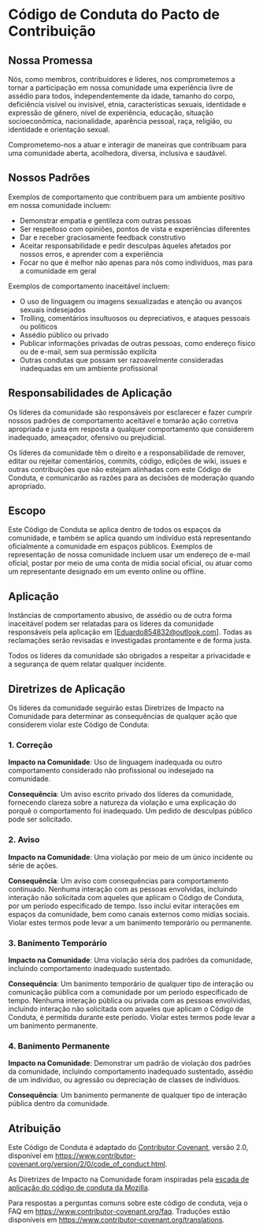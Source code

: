 # Código de Conduta do Pacto de Contribuição

## Nossa Promessa

Nós, como membros, contribuidores e líderes, nos comprometemos a tornar a participação em nossa
comunidade uma experiência livre de assédio para todos, independentemente da idade, tamanho do corpo,
deficiência visível ou invisível, etnia, características sexuais, identidade e expressão de gênero,
nível de experiência, educação, situação socioeconômica, nacionalidade, aparência pessoal, raça,
religião, ou identidade e orientação sexual.

Comprometemo-nos a atuar e interagir de maneiras que contribuam para uma comunidade aberta,
acolhedora, diversa, inclusiva e saudável.

## Nossos Padrões

Exemplos de comportamento que contribuem para um ambiente positivo em nossa comunidade incluem:

- Demonstrar empatia e gentileza com outras pessoas
- Ser respeitoso com opiniões, pontos de vista e experiências diferentes
- Dar e receber graciosamente feedback construtivo
- Aceitar responsabilidade e pedir desculpas àqueles afetados por nossos erros,
  e aprender com a experiência
- Focar no que é melhor não apenas para nós como indivíduos, mas para a
  comunidade em geral

Exemplos de comportamento inaceitável incluem:

- O uso de linguagem ou imagens sexualizadas e atenção ou avanços sexuais
  indesejados
- Trolling, comentários insultuosos ou depreciativos, e ataques pessoais ou políticos
- Assédio público ou privado
- Publicar informações privadas de outras pessoas, como endereço físico ou de
  e-mail, sem sua permissão explícita
- Outras condutas que possam ser razoavelmente consideradas inadequadas em um
  ambiente profissional

## Responsabilidades de Aplicação

Os líderes da comunidade são responsáveis por esclarecer e fazer cumprir nossos padrões de
comportamento aceitável e tomarão ação corretiva apropriada e justa em
resposta a qualquer comportamento que considerem inadequado, ameaçador, ofensivo
ou prejudicial.

Os líderes da comunidade têm o direito e a responsabilidade de remover, editar ou rejeitar
comentários, commits, código, edições de wiki, issues e outras contribuições que não
estejam alinhadas com este Código de Conduta, e comunicarão as razões para as decisões
de moderação quando apropriado.

## Escopo

Este Código de Conduta se aplica dentro de todos os espaços da comunidade, e também se aplica
quando um indivíduo está representando oficialmente a comunidade em espaços públicos.
Exemplos de representação de nossa comunidade incluem usar um endereço de e-mail oficial,
postar por meio de uma conta de mídia social oficial, ou atuar como um representante designado
em um evento online ou offline.

## Aplicação

Instâncias de comportamento abusivo, de assédio ou de outra forma inaceitável podem ser
relatadas para os líderes da comunidade responsáveis pela aplicação em
[Eduardo854832@outlook.com]. Todas as reclamações serão revisadas e investigadas
prontamente e de forma justa.

Todos os líderes da comunidade são obrigados a respeitar a privacidade e a segurança de quem
relatar qualquer incidente.

## Diretrizes de Aplicação

Os líderes da comunidade seguirão estas Diretrizes de Impacto na Comunidade para determinar
as consequências de qualquer ação que considerem violar este Código de Conduta:

### 1. Correção

**Impacto na Comunidade**: Uso de linguagem inadequada ou outro comportamento considerado
não profissional ou indesejado na comunidade.

**Consequência**: Um aviso escrito privado dos líderes da comunidade, fornecendo
clareza sobre a natureza da violação e uma explicação do porquê o comportamento foi
inadequado. Um pedido de desculpas público pode ser solicitado.

### 2. Aviso

**Impacto na Comunidade**: Uma violação por meio de um único incidente ou série
de ações.

**Consequência**: Um aviso com consequências para comportamento continuado. Nenhuma
interação com as pessoas envolvidas, incluindo interação não solicitada com
aqueles que aplicam o Código de Conduta, por um período especificado de tempo. Isso
inclui evitar interações em espaços da comunidade, bem como canais externos como
mídias sociais. Violar estes termos pode levar a um banimento temporário ou
permanente.

### 3. Banimento Temporário

**Impacto na Comunidade**: Uma violação séria dos padrões da comunidade, incluindo
comportamento inadequado sustentado.

**Consequência**: Um banimento temporário de qualquer tipo de interação ou comunicação
pública com a comunidade por um período especificado de tempo. Nenhuma interação pública ou
privada com as pessoas envolvidas, incluindo interação não solicitada
com aqueles que aplicam o Código de Conduta, é permitida durante este período.
Violar estes termos pode levar a um banimento permanente.

### 4. Banimento Permanente

**Impacto na Comunidade**: Demonstrar um padrão de violação dos padrões da
comunidade, incluindo comportamento inadequado sustentado, assédio de um
indivíduo, ou agressão ou depreciação de classes de indivíduos.

**Consequência**: Um banimento permanente de qualquer tipo de interação pública dentro
da comunidade.

## Atribuição

Este Código de Conduta é adaptado do [Contributor Covenant][homepage], versão 2.0,
disponível em https://www.contributor-covenant.org/version/2/0/code_of_conduct.html.

As Diretrizes de Impacto na Comunidade foram inspiradas pela
[escada de aplicação do código de conduta da Mozilla](https://github.com/mozilla/diversity).

[homepage]: https://www.contributor-covenant.org

Para respostas a perguntas comuns sobre este código de conduta, veja o FAQ em
https://www.contributor-covenant.org/faq. Traduções estão disponíveis em
https://www.contributor-covenant.org/translations.
